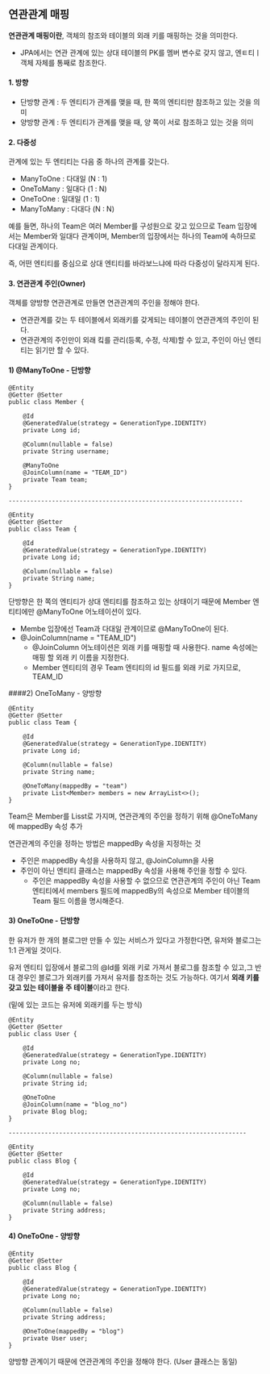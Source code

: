 ## 연관관계 매핑

**연관관계 매핑이란**, 객체의 참조와 테이블의 외래 키를 매핑하는 것을 의미한다.

* JPA에서는 연관 관계에 있는 상대 테이블의 PK를 멤버 변수로 갖지 않고, 엔ㅌ티ㅣ 객체 자체를 통째로 참조한다.

#### 1. 방향

* 단방향 관계 : 두 엔티티가 관계를 맺을 때, 한 쪽의 엔티티만 참조하고 있는 것을 의미
* 양방향 관계 : 두 엔티티가 관계를 맺을 때, 양 쪽이 서로 참조하고 있는 것을 의미

#### 2. 다중성

관계에 있는 두 엔티티는 다음 중 하나의 관계를 갖는다.

* ManyToOne : 다대일 (N : 1)
* OneToMany : 일대다 (1 : N)
* OneToOne : 일대일 (1 : 1)
* ManyToMany : 다대다 (N : N)

예를 들면, 하나의 Team은 여러 Member를 구성원으로 갖고 있으므로 Team 입장에서는 Member와 일대다 관계이며, Member의 입장에서는 하나의 Team에 속하므로 다대일 관계이다.

즉, 어떤 엔티티를 중심으로 상대 엔티티를 바라보느냐에 따라 다중성이 달라지게 된다.

#### 3. 연관관계 주인(Owner)

객체를 양방향 연관관계로 만들면 연관관계의 주인을 정해야 한다.

* 연관관계를 갖는 두 테이블에서 외래키를 갖게되는 테이블이 연관관계의 주인이 된다.
* 연관관계의 주인만이 외래 킼를 관리(등록, 수정, 삭제)할 수 있고, 주인이 아닌 엔티티는 읽기만 할 수 있다.

#### 1) @ManyToOne - 단방향

```
@Entity
@Getter @Setter
public class Member {
 
    @Id
    @GeneratedValue(strategy = GenerationType.IDENTITY)
    private Long id;
 
    @Column(nullable = false)
    private String username;
 
    @ManyToOne
    @JoinColumn(name = "TEAM_ID")
    private Team team;
}

-----------------------------------------------------------------
 
@Entity
@Getter @Setter
public class Team {
 
    @Id
    @GeneratedValue(strategy = GenerationType.IDENTITY)
    private Long id;
 
    @Column(nullable = false)
    private String name;
}
```

단방향은 한 쪽의 엔티티가 상대 엔티티를 참조하고 있는 상태이기 때문에 Member 엔티티에만 @ManyToOne 어노테이션이 있다.

* Membe 입장에선 Team과 다대일 관계이므로 @ManyToOne이 된다.
* @JoinColumn(name = "TEAM_ID")
  * @JoinColumn 어노테이션은 외래 키를 매핑할 때 사용한다. name 속성에는 매핑 할 외래 키 이름을 지정한다.
  * Member 엔티티의 경우 Team 엔티티의 id 필드를 외래 키로 가지므로, TEAM_ID

####2) OneToMany - 양방향

```
@Entity
@Getter @Setter
public class Team {
 
    @Id
    @GeneratedValue(strategy = GenerationType.IDENTITY)
    private Long id;
 
    @Column(nullable = false)
    private String name;
 
    @OneToMany(mappedBy = "team")
    private List<Member> members = new ArrayList<>(); 
}
```

Team은 Member를 Lisst로 가지며, 연관관계의 주인을 정하기 위해 @OneToMany에 mappedBy 속성 추가

연관관계의 주인을 정하는 방법은 mappedBy 속성을 지정하는 것

* 주인은 mappedBy 속성을 사용하지 않고, @JoinColumn을 사용
* 주인이 아닌 엔티티 클래스는 mappedBy 속성을 사용해 주인을 정할 수 있다.
  * 주인은 mappedBy 속성을 사용할 수 없으므로 연관관계의 주인이 아닌 Team 엔티티에서 members 필드에 mappedBy의 속성으로 Member 테이블의 Team 필드 이름을 명시해준다.

#### 3) OneToOne - 단방향

한 유저가 한 개의 블로그만 만들 수 있는 서비스가 있다고 가정한다면, 유저와 블로그는 1:1 관게일 것이다.

유저 엔티티 입장에서 블로그의 @Id를 외래 키로 가져서 블로그를 참조할 수 있고,그 반대 경우인 블로그가 외래키를 가져서 유저를 참조하는 것도 가능하다. 여기서 **외래 키를 갖고 있는 테이블을 주 테이블**이라고 한다.

(밑에 있는 코드는 유저에 외래키를 두는 방식)

```
@Entity
@Getter @Setter
public class User {
    
    @Id
    @GeneratedValue(strategy = GenerationType.IDENTITY)
    private Long no;
    
    @Column(nullable = false)
    private String id;
    
    @OneToOne
    @JoinColumn(name = "blog_no")
    private Blog blog;
}

------------------------------------------------------------------
 
@Entity
@Getter @Setter
public class Blog {
 
    @Id
    @GeneratedValue(strategy = GenerationType.IDENTITY)
    private Long no;
 
    @Column(nullable = false)
    private String address;
}
```

#### 4) OneToOne - 양방향

```
@Entity
@Getter @Setter
public class Blog {
 
    @Id
    @GeneratedValue(strategy = GenerationType.IDENTITY)
    private Long no;
 
    @Column(nullable = false)
    private String address;
    
    @OneToOne(mappedBy = "blog")
    private User user;
}
```

양방향 관계이기 때문에 연관관계의 주인을 정해야 한다. (User 클래스는 동일)
